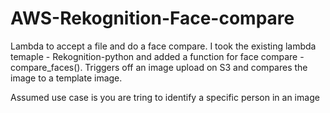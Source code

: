 # AWS-Rekognition-Face-compare

Lambda to accept a file and do a face compare. I took the existing lambda temaple - Rekognition-python and added a function for face compare - compare_faces(). Triggers off an image upload on S3 and compares the image to a template image.

Assumed use case is you are tring to identify a specific person in an image
